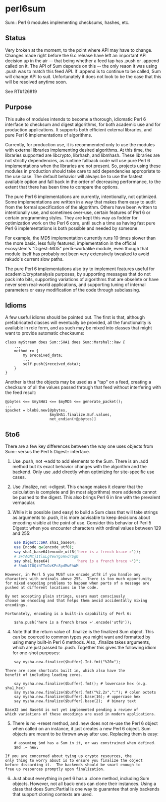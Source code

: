 perl6sum
========

Sum:: Perl 6 modules implementing checksums, hashes, etc.

## Status

Very broken at the moment, to the point where API may have to
change.  Changes made right before the 6.c release
have left an important API decision up in the air -- that being
whether a feed tap has .push or .append called on it.  The
API of Sum depends on this -- the only reaon it was using .push
was to match this feed API.  If .append is to continue to be
called, Sum will change API to suit.  Unfortunately it does
not look to be the case that this will be resolved anytime soon.

See RT#126819

## Purpose

This suite of modules intends to become a thorough, idiomatic Perl 6
interface to checksum and digest algorithms, for both academic use
and for production applications.  It supports both efficient
external libraries, and pure Perl 6 implementations of algorithms.

Currently, for production use, it is recommended only to use
the modules with external libraries implementing desired algorithms.
At this time, the libraries supported are libcrypto, librhash,
and libmhash.  These libraries are not strictly dependencies,
as runtime fallback code will use pure Perl 6 implementations when the
libraries are not present.  So, projects using these modules
in production should take care to add dependencies appropriate
to the use case.  The default behavior will always be to use
the fastest available option and fall back in the order of
decreasing performance, to the extent that there has been time to
compare the options.

The pure Perl 6 implementations are currently, intentionally,
not optimized.  Some implementations are written in a way that
makes them easy to audit from the formal specification of the
algorithm.  Others have been written to intentionally use,
and sometimes over-use, certain features of Perl 6 or certain
programming styles.  They are kept this way as fodder for
optimization work on the Perl 6 core, until such a time as
having fast pure Perl 6 implementations is both possible and
needed by someone.

For example, the MD5 implementation currently runs 10 times
slower than the more basic, less fully featured, implementation
in the official ecosystem's "Digest::MD5" perl5-workalike module,
even though that module itself has probably not been very extensively
tweaked to avoid rakudo's current slow paths.

The pure Perl 6 implementations also try to implement features
useful for academic/cryptanalysis purposes, by supporting messages
that do not pack into bits, supporting variations of algorithms
that are obselete or have never seen real-world applications,
and supporting tuning of internal parameters or easy modification
of the code through subclassing.

## Idioms

A few useful idioms should be pointed out.  The first is that,
although prefabricated classes will eventually be provided, all
the functionality is available in role form, and as such may
be mixed into classes that might want to provide automatic
checksums:

```perl6
class myStream does Sum::SHA1 does Sum::Marshal::Raw {
    ...
    method rx {
        my $received_data;
        ...
        self.push($received_data);
    }
}
```

Another is that the objects may be used as a "tap" on a feed,
creating a checksum of all the values passed through that
feed without interfering with the feed result:

```perl6
@pbytes <== $mySHA1 <== $myMD5 <== generate_packet();
...
$packet = blob8.new[@pbytes,
                    $mySHA1.finalize.Buf.values,
                    net_endian(+@pbytes)]
```

## 5to6

There are a few key differences between the way one uses
objects from Sum:: versus the Perl 5 Digest:: interface.

1.  Use .push, not ->add to add elements to the Sum.
    There is an .add method but its exact behavior changes
    with the algorithm and the backend.  Only use .add
    directly when optimizing for site-specific use cases.

2.  Use .finalize, not ->digest.  This change makes it clearer
    that the calculation is complete and (in most algorithms)
    more addends cannot be pushed to the digest.  This also
    brings Perl 6 in line with the prevalent vernacular.

3.  While it is possible (and easy) to build a Sum class that will
    take strings as arguments to .push, it is more advisable
    to keep decisions about encoding visible at the point
    of use.  Consider this behavior of Perl 5 Digest:: when
    you encounter characters with ordinal values between
    129 and 255:

```perl
    use Digest::SHA sha1_base64;
    use Encode qw(encode_utf8);
    say sha1_base64(encode_utf8('here is a french brace »'));
    # S+YAQNtj1tluLgYewYgoWvdrSgQ
    say sha1_base64(            'here is a french brace »')";
    # 5hoNlI0QihTToOzKPc8pdMwEhWM
```

    However, in Perl 5 you MUST use encode_utf8 if you handle any
    characters with ordinals above 255.  There is too much opportunity
    for mixed encoding problems to happen when parts of a message are
    pushed at different locations in the code.

    By not accepting plain strings, users must consciously
    choose an encoding and that helps them avoid accidentally mixing
    encodings.

    Fortunately, encoding is a built-in capability of Perl 6:

```perl6
    $sha.push('here is a french brace »'.encode('utf8'));
```

4.  Note that the return value of .finalize is the finalized
    Sum object.  This can be coerced to common types you might
    want and formatted by using many built-in Perl 6
    methods.  Also, .finalize takes arguments, which are just
    passed to .push.  Together this gives the following idiom
    for one-shot purposes:

```perl6
    say mysha.new.finalize($buffer).Int.fmt("%20x");
```

    There are some shortcuts built in, which also have the
    benefit of including leading zeros.

```perl6
    say mysha.new.finalize($buffer).fmt(); # lowercase hex (e.g. sha1_hex)
    say mysha.new.finalize($buffer).fmt("%2.2x",":"); # colon octets
    say mysha.new.finalize($buffer).base(16); # uppercase hex
    say mysha.new.finalize($buffer).base(2);  # binary text
```

    Base32 and Base64 is not yet implemented pending a review of
    which variations of these encodings are used in modern applications.

5.  There is no ->reset method, and .new does not re-use
    the Perl 6 object when called on an instance, it just
    creates a new Perl 6 object.  Sum objects are meant
    to be thrown away after use.  Replacing them is easy:

```perl6
    # assuming $md has a Sum in it, or was constrained when defined.
    $md .= new;
```

    If you are concerned about tying up crypto resources, the
    only thing to worry about is to ensure you finalize the object
    before discarding it.  The backends should be smart enough to
    free up resources promptly upon finalization.

6.  Just about everything in perl 6 has a .clone method,
    including Sum objects.  However, not all back-ends
    can clone their instances.  Using a class that does
    Sum::Partial is one way to guarantee that only backends
    that support cloning contexts are used.
